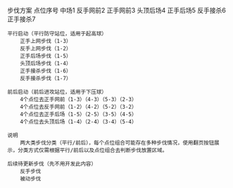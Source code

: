 步伐方案
    点位序号
        中场1
        反手网前2
        正手网前3
        头顶后场4
        正手后场5
        反手接杀6
        正手接杀7

    平行启动（平行防守站位，适用于起高球）
        正手上网步伐（1-3）
        反手上网步伐（1-2）
        正手后场步伐（1-5）
        头顶后场步伐（1-4）
        正手接杀步伐（1-6）
        反手接杀步伐（1-7）

    前后启动（前后进攻站位，适用于下压球）
        4个点位去正手网前（1-3）（4-3）（5-3）（2-3）
        4个点位去反手网前（1-2）（4-2）（5-2）（3-2）
        4个点位去正手后场（1-5）（2-5）（3-5）（4-5）
        4个点位去头顶后场（1-4）（2-4）（3-4）（5-4）

    说明
        两大类步伐分类（平行/前后），每个点位组合可能存在多种步伐情况，使用翻页按钮展示，分类方式仅需根据平行/前后以及点位组合去判断步伐放置区域。

    后续待更新步伐（先不用开发此内容）
        反手步伐
        被动步伐


